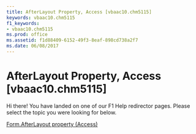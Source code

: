 ```yaml
---
title: AfterLayout Property, Access [vbaac10.chm5115]
keywords: vbaac10.chm5115
f1_keywords:
- vbaac10.chm5115
ms.prod: office
ms.assetid: f1d88409-6152-49f3-8eaf-898cd738a2f7
ms.date: 06/08/2017
---
```



# AfterLayout Property, Access [vbaac10.chm5115]

Hi there! You have landed on one of our F1 Help redirector pages. Please select the topic you were looking for below.

[Form.AfterLayout property (Access)](http://msdn.microsoft.com/library/8d548e7b-6d68-4631-2c59-f6b8d39cbb12%28Office.15%29.aspx)

